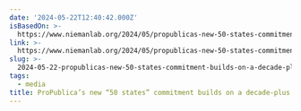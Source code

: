 ```yaml
---
date: '2024-05-22T12:40:42.000Z'
isBasedOn: >-
  https://www.niemanlab.org/2024/05/propublicas-new-50-states-commitment-builds-on-a-decade-plus-of-local-news-partnerships/
link: >-
  https://www.niemanlab.org/2024/05/propublicas-new-50-states-commitment-builds-on-a-decade-plus-of-local-news-partnerships/
slug: >-
  2024-05-22-propublicas-new-50-states-commitment-builds-on-a-decade-plus-of-local-ne
tags:
  - media
title: ProPublica’s new “50 states” commitment builds on a decade-plus of local ne
---
```

 
